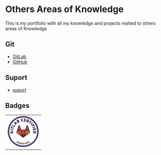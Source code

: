 # Others Areas of Knowledge # 
This is my portifolio with all my knowledge and projects realted to others areas of Knowledge

## Git ##

* [GitLab](GitLab/summary.md)
* [GitHub](GitHub/summary.md)
  
## Suport ##

* [suport](Container_Orchestration/summary.md)


## Badges ##
<table width="100%" border="0">
  <tr>   
    <td><img src="Others/Git/GitLab/images/gitlab_certified_Badge.png" height="100" /></td>
  </tr>
</table>